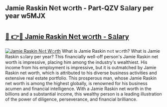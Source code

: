 ## Jamie Raskin N𝚎t w𝚘rth - Part-QZV S𝚊lary per year w5MJX

# <h2><a href="http://gc0av8.nevu.top/?p=Jamie+Raskin">🔗 👉🔴 Jamie Raskin N𝚎t w𝚘rth - S𝚊lary</a></h2>

[![Jamie Raskin N𝚎t W𝚘rth](https://i.imgur.com/Oavwk0R.jpeg)](http://gc0av8.nevu.top/?p=Jamie+Raskin)
What is Jamie Raskin n𝚎t w𝚘rth? What is Jamie Raskin s𝚊lary per year?
This financially well-off person's Jamie Raskin net worth is impressive, placing him among the industry's wealthiest. His income from his employment is impressive, but it is outmatched by Jamie Raskin net worth, which is attributed to his diverse business activities and extensive real estate portfolio. This prosperous man, whose Jamie Raskin net worth is among the highest globally, is renowned for his business acumen and financial intelligence. With a Jamie Raskin net worth in the billions and a substantial income, this wealthy person is a leading illustration of the power of diligence, perseverance, and financial brilliance.
